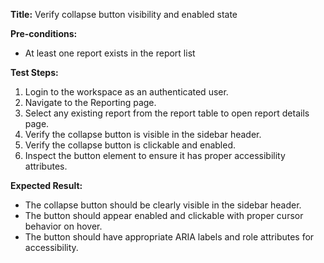 **Title:** Verify collapse button visibility and enabled state

**Pre-conditions:**
* At least one report exists in the report list

**Test Steps:**
1. Login to the workspace as an authenticated user.
2. Navigate to the Reporting page.
3. Select any existing report from the report table to open report details page.
4. Verify the collapse button is visible in the sidebar header.
5. Verify the collapse button is clickable and enabled.
6. Inspect the button element to ensure it has proper accessibility attributes.

**Expected Result:**
* The collapse button should be clearly visible in the sidebar header.
* The button should appear enabled and clickable with proper cursor behavior on hover.
* The button should have appropriate ARIA labels and role attributes for accessibility.